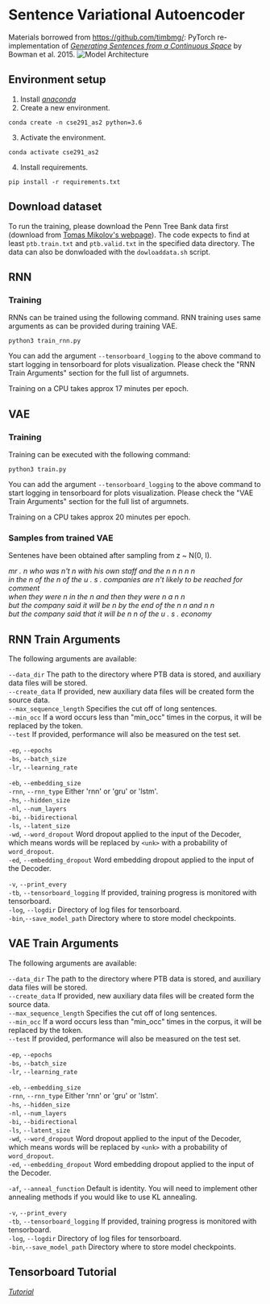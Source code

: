 # Sentence Variational Autoencoder

Materials borrowed from https://github.com/timbmg/: PyTorch re-implementation of [_Generating Sentences from a Continuous Space_](https://arxiv.org/abs/1511.06349) by Bowman et al. 2015.
![Model Architecture](https://github.com/hammad001/Language-Modelling-CSE291-AS2/blob/master/figs/model.png "Model Architecture")

## Environment setup
1. Install [_anaconda_](https://docs.anaconda.com/anaconda/install/linux/)
2. Create a new environment.
```
conda create -n cse291_as2 python=3.6
```
3. Activate the environment.
```
conda activate cse291_as2
```
4. Install requirements.
```
pip install -r requirements.txt
```

## Download dataset
To run the training, please download the Penn Tree Bank data first (download from [Tomas Mikolov's webpage](http://www.fit.vutbr.cz/~imikolov/rnnlm/simple-examples.tgz)). The code expects to find at least `ptb.train.txt` and `ptb.valid.txt` in the specified data directory. The data can also be donwloaded with the `dowloaddata.sh` script.

## RNN
### Training
RNNs can be trained using the following command. RNN training uses same arguments as can be provided during training VAE. 
```
python3 train_rnn.py
```
You can add the argument `--tensorboard_logging` to the above command to start logging in tensorboard for plots visualization. Please check the "RNN Train Arguments" section for the full list of argumnets.

Training on a CPU takes approx 17 minutes per epoch.

## VAE
### Training 
Training can be executed with the following command:
```
python3 train.py
```
You can add the argument `--tensorboard_logging` to the above command to start logging in tensorboard for plots visualization. Please check the "VAE Train Arguments" section for the full list of argumnets.

Training on a CPU takes approx 20 minutes per epoch.

### Samples from trained VAE
Sentenes have been obtained after sampling from z ~ N(0, I).  

_mr . n who was n't n with his own staff and the n n n n n_  
_in the n of the n of the u . s . companies are n't likely to be reached for comment_  
_when they were n in the n and then they were n a n n_  
_but the company said it will be n by the end of the n n and n n_  
_but the company said that it will be n n of the u . s . economy_  

## RNN Train Arguments

The following arguments are available:

`--data_dir`  The path to the directory where PTB data is stored, and auxiliary data files will be stored.  
`--create_data` If provided, new auxiliary data files will be created form the source data.  
`--max_sequence_length` Specifies the cut off of long sentences.  
`--min_occ` If a word occurs less than "min_occ" times in the corpus, it will be replaced by the <unk> token.  
`--test` If provided, performance will also be measured on the test set.

`-ep`, `--epochs`  
`-bs`, `--batch_size`  
`-lr`, `--learning_rate`

`-eb`, `--embedding_size`  
`-rnn`, `--rnn_type` Either 'rnn' or 'gru' or 'lstm'.  
`-hs`, `--hidden_size`  
`-nl`, `--num_layers`  
`-bi`, `--bidirectional`  
`-ls`, `--latent_size`  
`-wd`, `--word_dropout` Word dropout applied to the input of the Decoder, which means words will be replaced by `<unk>` with a probability of `word_dropout`.  
`-ed`, `--embedding_dropout` Word embedding dropout applied to the input of the Decoder.

`-v`, `--print_every`  
`-tb`, `--tensorboard_logging` If provided, training progress is monitored with tensorboard.  
`-log`, `--logdir` Directory of log files for tensorboard.  
`-bin`,`--save_model_path` Directory where to store model checkpoints.

## VAE Train Arguments

The following arguments are available:

`--data_dir`  The path to the directory where PTB data is stored, and auxiliary data files will be stored.  
`--create_data` If provided, new auxiliary data files will be created form the source data.  
`--max_sequence_length` Specifies the cut off of long sentences.  
`--min_occ` If a word occurs less than "min_occ" times in the corpus, it will be replaced by the <unk> token.  
`--test` If provided, performance will also be measured on the test set.

`-ep`, `--epochs`  
`-bs`, `--batch_size`  
`-lr`, `--learning_rate`

`-eb`, `--embedding_size`  
`-rnn`, `--rnn_type` Either 'rnn' or 'gru' or 'lstm'.  
`-hs`, `--hidden_size`  
`-nl`, `--num_layers`  
`-bi`, `--bidirectional`  
`-ls`, `--latent_size`  
`-wd`, `--word_dropout` Word dropout applied to the input of the Decoder, which means words will be replaced by `<unk>` with a probability of `word_dropout`.  
`-ed`, `--embedding_dropout` Word embedding dropout applied to the input of the Decoder.

`-af`, `--anneal_function` Default is identity. You will need to implement other annealing methods if you would like to use KL annealing.

`-v`, `--print_every`  
`-tb`, `--tensorboard_logging` If provided, training progress is monitored with tensorboard.  
`-log`, `--logdir` Directory of log files for tensorboard.  
`-bin`,`--save_model_path` Directory where to store model checkpoints.

## Tensorboard Tutorial
[_Tutorial_](https://pytorch.org/tutorials/intermediate/tensorboard_tutorial.html)
